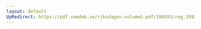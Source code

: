 ```yaml
---
layout: default
UpRedirect: https://pdf.swedeb.se/riksdagen-volumeG-pdf/199293/reg_199293_LU/reg_199293_LU_0009.pdf
---
```

